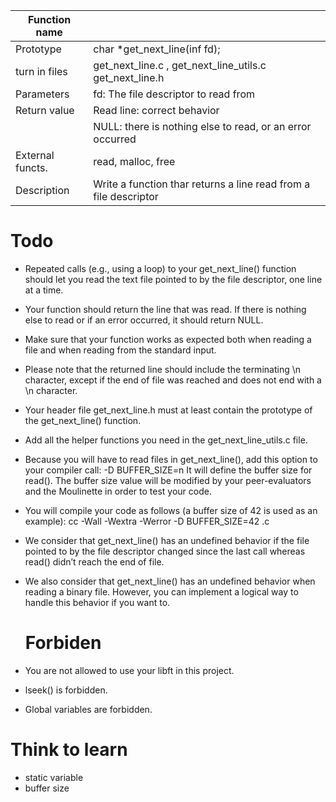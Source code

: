 |Function name		|																	|
|-------------------|-------------------------------------------------------------------|
|Prototype 			| char *get_next_line(inf fd);										|
|turn in files		| get_next_line.c , get_next_line_utils.c get_next_line.h 			|
|Parameters			| fd: The file descriptor to read from								|
|Return value		| Read line: correct behavior										|
|					| NULL: there is nothing else to read, or an error occurred			|
|External functs.	| read, malloc, free												|
|Description		| Write a function thar returns a line read from a file descriptor	|


# Todo
-	Repeated calls (e.g., using a loop) to your get_next_line() function should let
	you read the text file pointed to by the file descriptor, one line at a time.

-	Your function should return the line that was read.
	If there is nothing else to read or if an error occurred, it should return NULL.

-	Make sure that your function works as expected both when reading a file and when
	reading from the standard input.

-	Please note that the returned line should include the terminating \n character,
	except if the end of file was reached and does not end with a \n character.

-	Your header file get_next_line.h must at least contain the prototype of the
	get_next_line() function.

-	Add all the helper functions you need in the get_next_line_utils.c file.

-	Because you will have to read files in get_next_line(), add this option to your
	compiler call: -D BUFFER_SIZE=n
	It will define the buffer size for read().
	The buffer size value will be modified by your peer-evaluators and the Moulinette
	in order to test your code.

-	You will compile your code as follows (a buffer size of 42 is used as an example):
	cc -Wall -Wextra -Werror -D BUFFER_SIZE=42 <files>.c

-	We consider that get_next_line() has an undefined behavior if the file pointed to
	by the file descriptor changed since the last call whereas read() didn’t reach the
	end of file.

-	We also consider that get_next_line() has an undefined behavior when reading
	a binary file. However, you can implement a logical way to handle this behavior if
	you want to.

	# Forbiden
-	You are not allowed to use your libft in this project.
-	lseek() is forbidden.
-	Global variables are forbidden.

# Think to learn
- static variable
- buffer size
